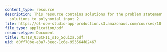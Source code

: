 ```yaml
---
content_type: resource
description: This resource contains solutions for the problem statements related to
  solutions to polynomial input 2.
file: https://ol-ocw-studio-app-production.s3.amazonaws.com/courses/18-03sc-differential-equations-fall-2011/d0ff70bee3a73eec1c6e953564d82467_MIT18_03SCF11_s16_5quiza.pdf
file_type: application/pdf
resourcetype: Document
title: MIT18_03SCF11_s16_5quiza.pdf
uid: d0ff70be-e3a7-3eec-1c6e-953564d82467
---
```

